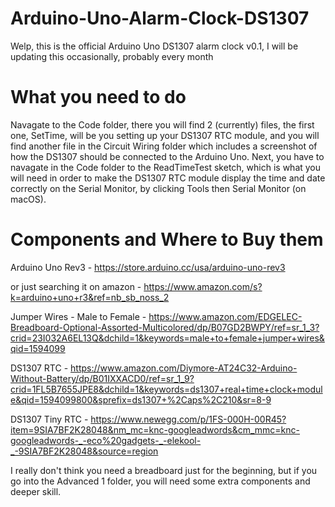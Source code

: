# Arduino-Uno-Alarm-Clock-DS1307
Welp, this is the official Arduino Uno DS1307 alarm clock v0.1, I will be updating this occasionally, probably every month
# What you need to do
Navagate to the Code folder, there you will find 2 (currently) files, the first one, SetTime, will be you setting up your DS1307 RTC module, and you will find another file in the Circuit Wiring folder which includes a screenshot of how the DS1307 should be connected to the Arduino Uno.
Next, you have to navagate in the Code folder to the ReadTimeTest sketch, which is what you will need in order to make the DS1307 RTC module display the time and date correctly on the Serial Monitor, by clicking Tools then Serial Monitor (on macOS).
# Components and Where to Buy them
Arduino Uno Rev3 - https://store.arduino.cc/usa/arduino-uno-rev3 

or just searching it on amazon - https://www.amazon.com/s?k=arduino+uno+r3&ref=nb_sb_noss_2

Jumper Wires - Male to Female - https://www.amazon.com/EDGELEC-Breadboard-Optional-Assorted-Multicolored/dp/B07GD2BWPY/ref=sr_1_3?crid=23I032A6EL13Q&dchild=1&keywords=male+to+female+jumper+wires&qid=1594099

DS1307 RTC - https://www.amazon.com/Diymore-AT24C32-Arduino-Without-Battery/dp/B01IXXACD0/ref=sr_1_9?crid=1FL5B7655JPE8&dchild=1&keywords=ds1307+real+time+clock+module&qid=1594099800&sprefix=ds1307+%2Caps%2C210&sr=8-9

DS1307 Tiny RTC - https://www.newegg.com/p/1FS-000H-00R45?item=9SIA7BF2K28048&nm_mc=knc-googleadwords&cm_mmc=knc-googleadwords-_-eco%20gadgets-_-elekool-_-9SIA7BF2K28048&source=region

I really don't think you need a breadboard just for the beginning, but if you go into the Advanced 1 folder, you will need some extra components and deeper skill.
